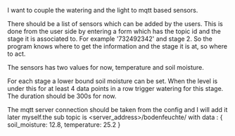 I want to couple the watering and the light to mqtt based sensors.

There should be a list of sensors which can be added by the users. This is done from the user side by entering a form which has the topic id and the stage it is associated to. For example '732492342' and stage 2. So the program knows where to get the information and the stage it is at, so where to act.

The sensors has two values for now, temperature and soil moisture.

For each stage a lower bound soil moisture can be set. When the level is under this for at least 4 data points in a row trigger watering for this stage. The duration should be 300s for now. 

The mqtt server connection should be taken from the config and I will add it later myself.the sub topic is <server_address>/bodenfeuchte/<id> with data :
{
    soil_moisture: 12.8, temperature: 25.2
}



